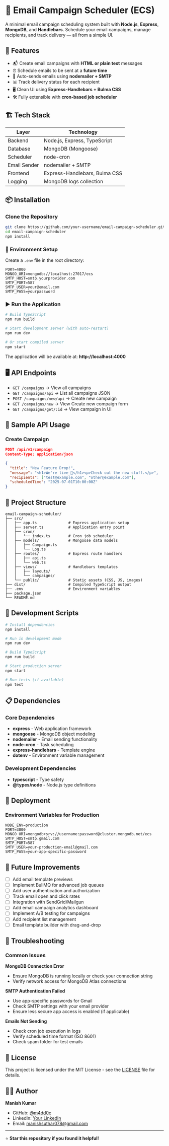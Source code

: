 # 📧 Email Campaign Scheduler (ECS)

A minimal email campaign scheduling system built with **Node.js**, **Express**, **MongoDB**, and **Handlebars**. Schedule your email campaigns, manage recipients, and track delivery — all from a simple UI.

## 🚀 Features

- 📬 Create email campaigns with **HTML or plain text** messages
- ⏰ Schedule emails to be sent at a **future time**
- 📨 Auto-sends emails using **nodemailer + SMTP**
- 📊 Track delivery status for each recipient
- 🖥️ Clean UI using **Express-Handlebars + Bulma CSS**
- 🛠️ Fully extensible with **cron-based job scheduler**

## 🏗️ Tech Stack

| Layer        | Technology                    |
| ------------ | ----------------------------- |
| Backend      | Node.js, Express, TypeScript  |
| Database     | MongoDB (Mongoose)            |
| Scheduler    | node-cron                     |
| Email Sender | nodemailer + SMTP             |
| Frontend     | Express-Handlebars, Bulma CSS |
| Logging      | MongoDB logs collection       |

## 📦 Installation

### Clone the Repository

```bash
git clone https://github.com/your-username/email-campaign-scheduler.git
cd email-campaign-scheduler
npm install
```

### 🔧 Environment Setup

Create a `.env` file in the root directory:

```env
PORT=4000
MONGO_URI=mongodb://localhost:27017/ecs
SMTP_HOST=smtp.yourprovider.com
SMTP_PORT=587
SMTP_USER=your@email.com
SMTP_PASS=yourpassword
```

### ▶️ Run the Application

```bash
# Build TypeScript
npm run build

# Start development server (with auto-restart)
npm run dev

# Or start compiled server
npm start
```

The application will be available at: **http://localhost:4000**

## 🖥️ API Endpoints

- `GET /campaigns` → View all campaigns
- `GET /campaigns/api` → List all campaigns JSON
- `POST /campaigns/new/api` → Create new campaign
- `GET /campaigns/new` → View Create new compaign form
- `GET /campaigns/get/:id` → View campaign in UI

## 🧪 Sample API Usage

### Create Campaign

```json
POST /api/v1/campaign
Content-Type: application/json

{
  "title": "New Feature Drop!",
  "message": "<h1>We're live 🚀</h1><p>Check out the new stuff.</p>",
  "recipients": ["test@example.com", "other@example.com"],
  "scheduledTime": "2025-07-01T10:00:00Z"
}
```

## 📂 Project Structure

```
email-campaign-scheduler/
├── src/
│   ├── app.ts              # Express application setup
│   ├── server.ts           # Application entry point
│   ├── cron/
│   │   └── index.ts        # Cron job scheduler
│   ├── models/             # Mongoose data models
│   │   ├── Campaign.ts
│   │   └── Log.ts
│   ├── routes/             # Express route handlers
│   │   ├── api.ts
│   │   └── web.ts
│   ├── views/              # Handlebars templates
│   │   ├── layouts/
│   │   └── campaigns/
│   └── public/             # Static assets (CSS, JS, images)
├── dist/                   # Compiled TypeScript output
├── .env                    # Environment variables
├── package.json
└── README.md
```

## 🔧 Development Scripts

```bash
# Install dependencies
npm install

# Run in development mode
npm run dev

# Build TypeScript
npm run build

# Start production server
npm start

# Run tests (if available)
npm test
```

## 📋 Dependencies

### Core Dependencies

- **express** - Web application framework
- **mongoose** - MongoDB object modeling
- **nodemailer** - Email sending functionality
- **node-cron** - Task scheduling
- **express-handlebars** - Template engine
- **dotenv** - Environment variable management

### Development Dependencies

- **typescript** - Type safety
- **@types/node** - Node.js type definitions

## 🚀 Deployment

### Environment Variables for Production

```env
NODE_ENV=production
PORT=3000
MONGO_URI=mongodb+srv://username:password@cluster.mongodb.net/ecs
SMTP_HOST=smtp.gmail.com
SMTP_PORT=587
SMTP_USER=your-production-email@gmail.com
SMTP_PASS=your-app-specific-password
```

## 🧠 Future Improvements

- [ ] Add email template previews
- [ ] Implement BullMQ for advanced job queues
- [ ] Add user authentication and authorization
- [ ] Track email open and click rates
- [ ] Integration with SendGrid/Mailgun
- [ ] Add email campaign analytics dashboard
- [ ] Implement A/B testing for campaigns
- [ ] Add recipient list management
- [ ] Email template builder with drag-and-drop

## 🐛 Troubleshooting

### Common Issues

**MongoDB Connection Error**

- Ensure MongoDB is running locally or check your connection string
- Verify network access for MongoDB Atlas connections

**SMTP Authentication Failed**

- Use app-specific passwords for Gmail
- Check SMTP settings with your email provider
- Ensure less secure app access is enabled (if applicable)

**Emails Not Sending**

- Check cron job execution in logs
- Verify scheduled time format (ISO 8601)
- Check spam folder for test emails

## 📄 License

This project is licensed under the MIT License - see the [LICENSE](LICENSE) file for details.

## 👨‍💻 Author

**Manish Kumar** 

- GitHub: [@m4dd0c](https://github.com/m4dd0c)
- LinkedIn: [Your LinkedIn](https://linkedin.com/in/m4dd0c)
- Email: manishsuthar078@gmail.com

---

⭐ **Star this repository if you found it helpful!**
